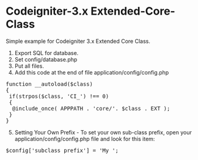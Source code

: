 Codeigniter-3.x 
Extended-Core-Class
===============================

Simple example for Codeigniter 3.x Extended Core Class.

1. Export SQL for database.
2. Set config/database.php
3. Put all files.
4. Add this code at the end of file application/config/config.php

<pre>
function __autoload($class)
{
 if(strpos($class, 'CI_') !== 0)
 {
  @include_once( APPPATH . 'core/'. $class . EXT );
 }
}
</pre>

5. Setting Your Own Prefix - To set your own sub-class prefix, open your application/config/config.php file and look for this item:

<pre>
$config['subclass_prefix'] = 'My_';
</pre>
